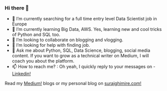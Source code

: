 ### Hi there 👋

<!--
**surajghimire/surajghimire** is a ✨ _special_ ✨ repository because its `README.md` (this file) appears on your GitHub profile.

Here are some ideas to get you started:
-->
- 🔭 I’m currently searching for a  full time entry level Data Scientist job in Europe
- 🌱 I’m currently learning Big Data, AWS. Yes, learning new and cool tricks of Python and SQL too.  
- 👯 I’m looking to collaborate on blogging and vlogging. 
- 🤔 I’m looking for help with finding job. 
- 💬 Ask me about Python, SQL, Data Science, blogging, social media content.  If you want to grow as a technical writer on Medium, I will coach you about the platform.
- 📫 How to reach me? :  Oh yeah, I quickly reply to your messages on - <a href="https://linkedin.com/in/surajghimire03" target="_blank" rel="noopener noreferrer">Linkedin!</a> 


Read my <a href="https://thesurajblog.medium.com/" target="_blank" rel="noopener noreferrer">Medium!</a>   blogs or my personal blog on  <a href="http://surajghimire.com/
/" target="_blank" rel="noopener noreferrer">surajghimire.com!</a>

